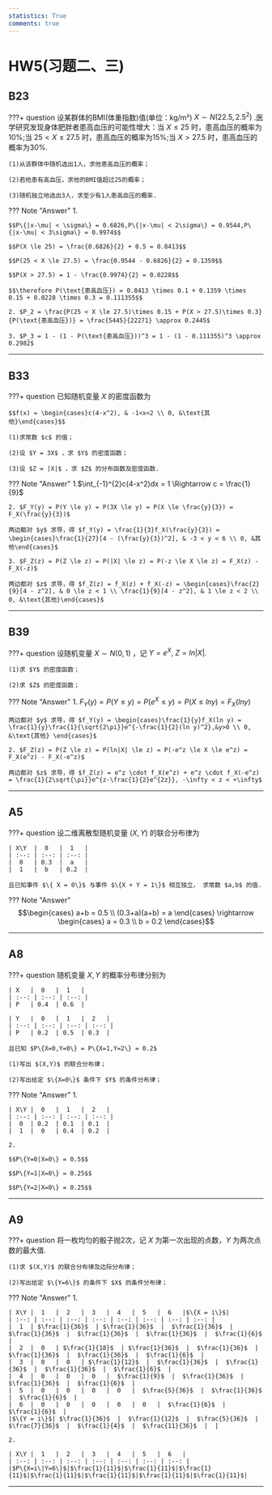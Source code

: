 ```yaml
---
statistics: True
comments: true
---
```


# HW5(习题二、三)

## B23

???+ question
    设某群体的BMI(体重指数)值(单位：kg/m²) $X\sim N(22.5,2.5^2)$ .医学研究发现身体肥胖者患高血压的可能性增大：当 $X\le 25$ 时，患高血压的概率为10%;当 $25<X\le 27.5$ 时，患高血压的概率为15%;当 $X>27.5$ 时，患高血压的概率为30%.

    (1)从该群体中随机选出1人，求他患高血压的概率；

    (2)若他患有高血压，求他的BMI值超过25的概率；
    
    (3)随机独立地选出3人，求至少有1人患高血压的概率.

??? Note "Answer"
    1. 
    
    $$P\{|x-\mu| < \sigma\} = 0.6826,P\{|x-\mu| < 2\sigma\} = 0.9544,P\{|x-\mu| < 3\sigma\} = 0.9974$$

    $$P(X \le 25) = \frac{0.6826}{2} + 0.5 = 0.8413$$

    $$P(25 < X \le 27.5) = \frac{0.9544 - 0.6826}{2} = 0.1359$$

    $$P(X > 27.5) = 1 - \frac{0.9974}{2} = 0.0228$$

    $$\therefore P(\text{患高血压}) = 0.8413 \times 0.1 + 0.1359 \times 0.15 + 0.0228 \times 0.3 = 0.111355$$

    2. $P_2 = \frac{P(25 < X \le 27.5)\times 0.15 + P(X > 27.5)\times 0.3}{P(\text{患高血压})} = \frac{5445}{22271} \approx 0.2445$

    3. $P_3 = 1 - (1 - P(\text{患高血压}))^3 = 1 - (1 - 0.111355)^3 \approx 0.2982$

---

## B33

???+ question
    已知随机变量 $X$ 的密度函数为

    $$f(x) = \begin{cases}c(4-x^2), & -1<x<2 \\ 0, &\text{其他}\end{cases}$$

    (1)求常数 $c$ 的值；

    (2)设 $Y = 3X$ ，求 $Y$ 的密度函数；

    (3)设 $Z = |X|$ ，求 $Z$ 的分布函数及密度函数.

??? Note "Answer"
    1.$\int_{-1}^{2}c(4-x^2)dx = 1 \Rightarrow c = \frac{1}{9}$

    2. $F_Y(y) = P(Y \le y) = P(3X \le y) = P(X \le \frac{y}{3}) = F_X(\frac{y}{3})$

    两边都对 $y$ 求导，得 $f_Y(y) = \frac{1}{3}f_X(\frac{y}{3}) = \begin{cases}\frac{1}{27}[4 - (\frac{y}{3})^2], & -3 < y < 6 \\ 0, &其他\end{cases}$

    3. $F_Z(z) = P(Z \le z) = P(|X| \le z) = P(-z \le X \le z) = F_X(z) - F_X(-z)$

    两边都对 $z$ 求导，得 $f_Z(z) = f_X(z) + f_X(-z) = \begin{cases}\frac{2}{9}[4 - z^2], & 0 \le z < 1 \\ \frac{1}{9}[4 - z^2], & 1 \le z < 2 \\ 0, &\text{其他}\end{cases}$

---

## B39

???+ question
    设随机变量 $X \sim N(0,1)$ ，记 $Y = e^X,\ Z = ln|X|.$

    (1)求 $Y$ 的密度函数；

    (2)求 $Z$ 的密度函数；

??? Note "Answer"
    1. $F_Y(y) = P(Y \le y) = P(e^X \le y) = P(X \le ln y) = F_X(ln y)$

    两边都对 $y$ 求导，得 $f_Y(y) = \begin{cases}\frac{1}{y}f_X(ln y) = \frac{1}{y}\frac{1}{\sqrt{2\pi}}e^{-\frac{1}{2}(ln y)^2},&y>0 \\ 0, &\text{其他} \end{cases}$

    2. $F_Z(z) = P(Z \le z) = P(ln|X| \le z) = P(-e^z \le X \le e^z) = F_X(e^z) - F_X(-e^z)$

    两边都对 $z$ 求导，得 $f_Z(z) = e^z \cdot f_X(e^z) + e^z \cdot f_X(-e^z) = \frac{1}{2\sqrt{\pi}}e^{z-\frac{1}{2}e^{2z}}, -\infty < z < +\infty$

---

## A5

???+ question
    设二维离散型随机变量 $(X,Y)$ 的联合分布律为

    | X\Y  |  0   |  1   |
    | :--: | :--: | :--: |
    |  0   | 0.3  |  a   |
    |  1   |  b   | 0.2  |

    且已知事件 $\{ X = 0\}$ 与事件 $\{X + Y = 1\}$ 相互独立， 求常数 $a,b$ 的值.

??? Note "Answer"
    $$\begin{cases} a+b = 0.5 \\ (0.3+a)(a+b) = a \end{cases} \rightarrow \begin{cases} a = 0.3 \\ b = 0.2 \end{cases}$$

---

## A8

???+ question
    随机变量 $X,Y$ 的概率分布律分别为

    | X   |  0   |  1   |
    | :--: | :--: | :--: |
    | P   | 0.4  | 0.6  |

    | Y   |  0   |  1   |  2   |
    | :--: | :--: | :--: | :--: |
    | P   | 0.2  | 0.5  | 0.3  |

    且已知 $P\{X=0,Y=0\} = P\{X=1,Y=2\} = 0.2$

    (1)写出 $(X,Y)$ 的联合分布律；

    (2)写出给定 $\{X=0\}$ 条件下 $Y$ 的条件分布律；

??? Note "Answer"
    1. 

    | X\Y |  0   |  1   |  2   |
    | :--: | :--: | :--: | :--: |
    |  0  | 0.2  | 0.1  | 0.1  |
    |  1  |  0   | 0.4  | 0.2  |

    2. 

    $$P\{Y=0|X=0\} = 0.5$$

    $$P\{Y=1|X=0\} = 0.25$$

    $$P\{Y=2|X=0\} = 0.25$$

---

## A9

???+ question
    将一枚均匀的骰子抛2次，记 $X$ 为第一次出现的点数，$Y$ 为两次点数的最大值.
    
    (1)求 $(X,Y)$ 的联合分布律及边际分布律；

    (2)写出给定 $\{Y=6\}$ 的条件下 $X$ 的条件分布律；

??? Note "Answer"
    1.

    | X\Y |  1   |  2   |  3   |  4   |  5   |  6   |$\{X = i\}$|
    | :--: | :--: | :--: | :--: | :--: | :--: | :--: | :--: |
    |  1  | $\frac{1}{36}$  | $\frac{1}{36}$  |  $\frac{1}{36}$  |  $\frac{1}{36}$  |  $\frac{1}{36}$  |  $\frac{1}{36}$  |  $\frac{1}{6}$  |
    |  2  |  0   | $\frac{1}{18}$  | $\frac{1}{36}$  |  $\frac{1}{36}$  |  $\frac{1}{36}$  |  $\frac{1}{36}$  |  $\frac{1}{6}$  |
    |  3  |  0   |  0   | $\frac{1}{12}$  |  $\frac{1}{36}$  |  $\frac{1}{36}$  |  $\frac{1}{36}$  |  $\frac{1}{6}$  |
    |  4  |  0   |  0   |  0   |  $\frac{1}{9}$  |  $\frac{1}{36}$  |  $\frac{1}{36}$  |  $\frac{1}{6}$  |
    |  5  |  0   |  0   |  0   |  0   |  $\frac{5}{36}$  |  $\frac{1}{36}$  |  $\frac{1}{6}$  |
    |  6  |  0   |  0   |  0   |  0   |  0   |  $\frac{1}{6}$  |  $\frac{1}{6}$  |
    |$\{Y = i\}$| $\frac{1}{36}$  |  $\frac{1}{12}$  |  $\frac{5}{36}$  |  $\frac{7}{36}$  |  $\frac{1}{4}$  |  $\frac{11}{36}$  |  |

    2. 

    | X\Y |  1   |  2   |  3   |  4   |  5   |  6   |
    | :--: | :--: | :--: | :--: | :--: | :--: | :--: |
    |$P\{X=i\|Y=6\}$|$\frac{1}{11}$|$\frac{1}{11}$|$\frac{1}{11}$|$\frac{1}{11}$|$\frac{1}{11}$|$\frac{1}{11}$|$\frac{1}{11}$|

---
